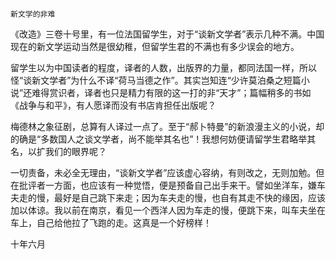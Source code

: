     新文学的非难 

   《改造》三卷十号里，有一位法国留学生，对于“谈新文学者”表示几种不满。中国现在的新文学运动当然是很幼稚，但留学生君的不满也有多少误会的地方。

   留学生以为中国读者的程度，译者的人数，出版界的力量，都同法国一样，所以怪“谈新文学者”为什么不译“荷马当德之作”。其实岂知连“少许莫泊桑之短篇小说”还难得赏识者，译者也只是精力有限的这一打的非“天才”；篇幅稍多的书如《战争与和平》，有人愿译而没有书店肯担任出版呢？

   梅德林之象征剧，总算有人译过一点了。至于“郝卜特曼”的新浪漫主义的小说，却的确是“多数国人之谈文学者，尚不能举其名也”！我想何妨便请留学生君略举其名，以扩我们的眼界呢？

   一切责备，未必全无理由，“谈新文学者”应该虚心容纳，有则改之，无则加勉。但在批评者一方面，也应该有一种觉悟，便是预备自己出手来干。譬如坐洋车，嫌车夫走的慢，最好是自己跳下来走；因为车夫走的慢，也自有其走不快的缘因，应该加以体谅。我以前在南京，看见一个西洋人因为车走的慢，便跳下来，叫车夫坐在车上，自己给他拉了飞跑的走。这真是一个好榜样！

   十年六月

